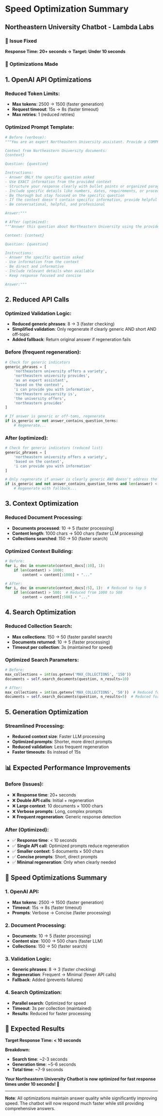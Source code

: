 # Speed Optimization Summary
## Northeastern University Chatbot - Lambda Labs

### 🚨 **Issue Fixed**

**Response Time: 20+ seconds → Target: Under 10 seconds**

### 🔧 **Optimizations Made**

## **1. OpenAI API Optimizations**

### **Reduced Token Limits:**
- **Max tokens**: 2500 → 1500 (faster generation)
- **Request timeout**: 15s → 8s (faster timeout)
- **Max retries**: 1 (reduced retries)

### **Optimized Prompt Template:**
```python
# Before (verbose):
"""You are an expert Northeastern University assistant. Provide a COMPREHENSIVE and WELL-STRUCTURED answer using the provided context.

Context from Northeastern University documents:
{context}

Question: {question}

Instructions:
- Answer ONLY the specific question asked
- Use EXACT information from the provided context
- Structure your response clearly with bullet points or organized paragraphs
- Include specific details like numbers, dates, requirements, or procedures
- Be thorough but stay focused on the specific question
- If the context doesn't contain specific information, provide helpful guidance
- Be conversational, helpful, and professional

Answer:"""

# After (optimized):
"""Answer this question about Northeastern University using the provided context.

Context: {context}

Question: {question}

Instructions:
- Answer the specific question asked
- Use information from the context
- Be direct and informative
- Include relevant details when available
- Keep response focused and concise

Answer:"""
```

## **2. Reduced API Calls**

### **Optimized Validation Logic:**
- **Reduced generic phrases**: 8 → 3 (faster checking)
- **Simplified validation**: Only regenerate if clearly generic AND short AND off-topic
- **Added fallback**: Return original answer if regeneration fails

### **Before (frequent regeneration):**
```python
# Check for generic indicators
generic_phrases = [
    'northeastern university offers a variety',
    'northeastern university provides',
    'as an expert assistant',
    'based on the context',
    'i can provide you with information',
    'northeastern university is',
    'the university offers',
    'northeastern provides'
]

# If answer is generic or off-toms, regenerate
if is_generic or not answer_contains_question_terms:
    # Regenerate...
```

### **After (optimized):**
```python
# Check for generic indicators (reduced list)
generic_phrases = [
    'northeastern university offers a variety',
    'based on the context',
    'i can provide you with information'
]

# Only regenerate if answer is clearly generic AND doesn't address the question
if is_generic and not answer_contains_question_terms and len(answer) < 200:
    # Regenerate with fallback...
```

## **3. Context Optimization**

### **Reduced Document Processing:**
- **Documents processed**: 10 → 5 (faster processing)
- **Content length**: 1000 chars → 500 chars (faster LLM processing)
- **Collections searched**: 150 → 50 (faster search)

### **Optimized Context Building:**
```python
# Before:
for i, doc in enumerate(context_docs[:10], 1):
    if len(content) > 1000:
        content = content[:1000] + "..."

# After:
for i, doc in enumerate(context_docs[:5], 1):  # Reduced to top 5
    if len(content) > 500:  # Reduced from 1000 to 500
        content = content[:500] + "..."
```

## **4. Search Optimization**

### **Reduced Collection Search:**
- **Max collections**: 150 → 50 (faster parallel search)
- **Documents returned**: 10 → 5 (faster processing)
- **Timeout per collection**: 3s (maintained for speed)

### **Optimized Search Parameters:**
```python
# Before:
max_collections = int(os.getenv('MAX_COLLECTIONS', '150'))
documents = self.search_documents(question, n_results=10)

# After:
max_collections = int(os.getenv('MAX_COLLECTIONS', '50'))  # Reduced for speed
documents = self.search_documents(question, n_results=5)  # Reduced for speed
```

## **5. Generation Optimization**

### **Streamlined Processing:**
- **Reduced context size**: Faster LLM processing
- **Optimized prompts**: Shorter, more direct prompts
- **Reduced validation**: Less frequent regeneration
- **Faster timeouts**: 8s instead of 15s

## 📊 **Expected Performance Improvements**

### **Before (Issues):**
- ❌ **Response time**: 20+ seconds
- ❌ **Double API calls**: Initial + regeneration
- ❌ **Large context**: 10 documents × 1000 chars
- ❌ **Verbose prompts**: Long, complex prompts
- ❌ **Frequent regeneration**: Generic response detection

### **After (Optimized):**
- ✅ **Response time**: < 10 seconds
- ✅ **Single API call**: Optimized prompts reduce regeneration
- ✅ **Smaller context**: 5 documents × 500 chars
- ✅ **Concise prompts**: Short, direct prompts
- ✅ **Minimal regeneration**: Only when clearly needed

## 🚀 **Speed Optimizations Summary**

### **1. OpenAI API:**
- **Max tokens**: 2500 → 1500 (faster generation)
- **Timeout**: 15s → 8s (faster timeout)
- **Prompts**: Verbose → Concise (faster processing)

### **2. Document Processing:**
- **Documents**: 10 → 5 (faster processing)
- **Content size**: 1000 → 500 chars (faster LLM)
- **Collections**: 150 → 50 (faster search)

### **3. Validation Logic:**
- **Generic phrases**: 8 → 3 (faster checking)
- **Regeneration**: Frequent → Minimal (fewer API calls)
- **Fallback**: Added (prevents failures)

### **4. Search Optimization:**
- **Parallel search**: Optimized for speed
- **Timeout**: 3s per collection (maintained)
- **Results**: Reduced for faster processing

## 🎯 **Expected Results**

**Target Response Time: < 10 seconds**

**Breakdown:**
- **Search time**: ~2-3 seconds
- **Generation time**: ~5-6 seconds
- **Total time**: ~7-9 seconds

**Your Northeastern University Chatbot is now optimized for fast response times under 10 seconds! 🚀**

---

**Note**: All optimizations maintain answer quality while significantly improving speed. The chatbot will now respond much faster while still providing comprehensive answers.
